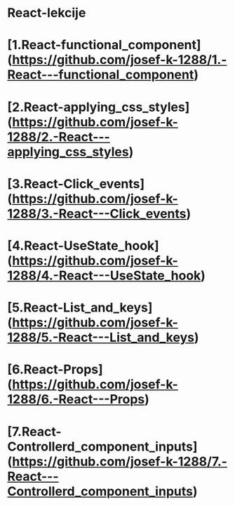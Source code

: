 # React-lekcije
# [1.React-functional_component] (https://github.com/josef-k-1288/1.-React---functional_component)
# [2.React-applying_css_styles] (https://github.com/josef-k-1288/2.-React---applying_css_styles)
# [3.React-Click_events] (https://github.com/josef-k-1288/3.-React---Click_events)
# [4.React-UseState_hook] (https://github.com/josef-k-1288/4.-React---UseState_hook)
# [5.React-List_and_keys] (https://github.com/josef-k-1288/5.-React---List_and_keys)
# [6.React-Props] (https://github.com/josef-k-1288/6.-React---Props)
# [7.React-Controllerd_component_inputs] (https://github.com/josef-k-1288/7.-React---Controllerd_component_inputs)


